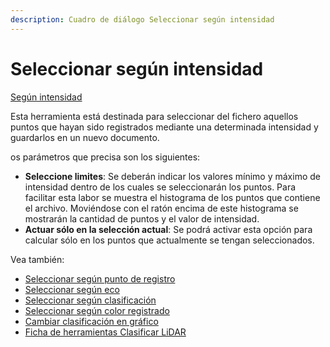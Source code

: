 ```yaml
---
description: Cuadro de diálogo Seleccionar según intensidad
---
```


# Seleccionar según intensidad

[Según intensidad](./)

Esta herramienta está destinada para seleccionar del fichero aquellos puntos que hayan sido registrados mediante una determinada intensidad y guardarlos en un nuevo documento.

os parámetros que precisa son los siguientes:

* **Seleccione limites**: Se deberán indicar los valores mínimo y máximo de intensidad dentro de los cuales se seleccionarán los puntos. Para facilitar esta labor se muestra el histograma de los puntos que contiene el archivo. Moviéndose con el ratón encima de este histograma se mostrarán la cantidad de puntos y el valor de intensidad.
* **Actuar sólo en la selección actual**: Se podrá activar esta opción para calcular sólo en los puntos que actualmente se tengan seleccionados.

Vea también:

* [Seleccionar según punto de registro](../untitled-320/untitled-197.md)
* [Seleccionar según eco](../untitled-318/untitled-195.md)
* [Seleccionar según clasificación](../untitled-316/untitled-193.md)
* [Seleccionar según color registrado](../untitled-317/untitled-194.md)
* [Cambiar clasificación en gráfico](../editar/untitled-57.md)
* [Ficha de herramientas Clasificar LiDAR](../../fichas-de-herramientas/untitled-245.md)

